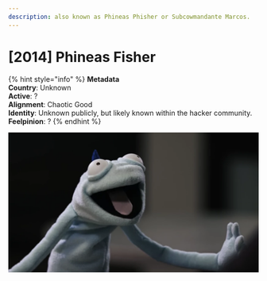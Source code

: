 ```yaml
---
description: also known as Phineas Phisher or Subcowmandante Marcos.
---
```


# \[2014\] Phineas Fisher

{% hint style="info" %}
**Metadata  
Country**: Unknown  
**Active**: ?  
**Alignment**: Chaotic Good  
**Identity**: Unknown publicly, but likely known within the hacker community.  
**Feelpinion**: ?
{% endhint %}

![](../../.gitbook/assets/image%20%282%29.png)



